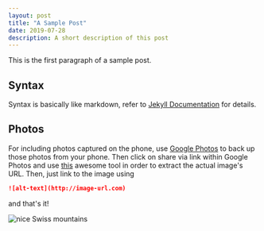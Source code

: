 ```yaml
---
layout: post
title: "A Sample Post"
date: 2019-07-28
description: A short description of this post
---
```


This is the first paragraph of a sample post.

## Syntax

Syntax is basically like markdown, refer to [Jekyll Documentation](https://jekyllrb.com/docs/) for details.

## Photos

For including photos captured on the phone, use [Google Photos](https://photos.google.com) to back up those photos from your phone. Then click on share via link within Google Photos and use [this](https://ctrlq.org/google/photos/) awesome tool in order to extract the actual image's URL. Then, just link to the image using

```markdown
![alt-text](http://image-url.com)
```

and that's it!

![nice Swiss mountains](https://lh3.googleusercontent.com/6YLWXIgZXCFrdGmr_YbafObxcdqviOjsMHmMKt83z3pRBtWxNHd1ixJuAagIpfLw_qJhmB0_H1R42rypkneHhOFY1-jlHHbBaeIQbQhIhEF0CUTS7cAa3KueA06ZntlI7A8KO4F0S0I=w2400)
